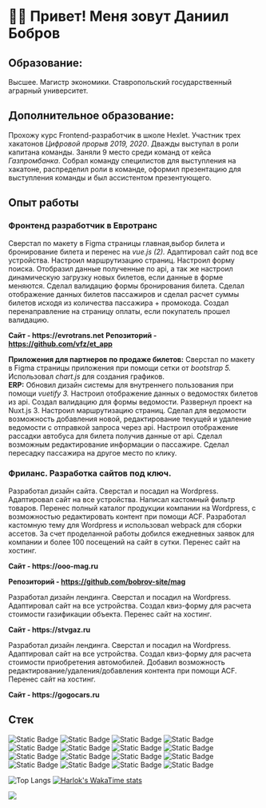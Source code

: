 # 👨‍💻 Привет! Меня зовут Даниил Бобров 
## Образование:
Высшее. Магистр экономики. Ставропольский государственный аграрный университет.
## Дополнительное образование:
Прохожу курс Frontend-разработчик в школе Hexlet. Участник трех хакатонов _Цифровой прорыв 2019, 2020_. Дважды выступал в роли капитана команды. Заняли 9 место среди команд от кейса _Газпромбанка_. Собрал команду специлистов для выступления на хакатоне, распределил роли в команде, оформил презентацию для выступления команды и был ассистентом презентующего.
## Опыт работы
### Фронтенд разработчик в Евротранс 
Сверстал по макету в Figma страницы главная,выбор билета и бронирование билета и перенес на _vue.js (2)._ Адаптировал сайт под все устройства. Настроил маршрутизацию страниц. Настроил форму поиска. Отобразил данные полученные по api, а так же настроил динамическую загрузку новых билетов, если данные в форме меняются. Сделал валидацию формы бронирования билета. Сделал отображение данных билетов пассажиров и сделал расчет суммы билетов исходя из количества пассажира + промокода. Создал перенаправление на страницу оплаты, если покупатель прошел валидацию.

__Сайт - https://evrotrans.net__
__Репозиторий - https://github.com/vfz/et_app__ 

__Приложения для партнеров по продаже билетов:__ Сверстал по макету в Figma страницы приложения при помощи сетки от _bootstrap 5._ Использовал _chart.js_ для создания графиков. <br>
__ERP:__ Обновил дизайн системы для внутреннего пользования при помощи _vuetify 3._ Настроил отображение данных о ведомостях билетов из api. Создал валидацию для формы ведомости. Развернул проект на Nuxt.js 3. Настроил маршрутизацию страниц. Сделал для ведомости возможность добавления новой, редактирование текущей и удаление ведомости с отправкой запроса через api. Настроил отображение рассадки автобуса для билета получив данные от api. Сделал возможным редактирование информации о пассажире. Сделал пересадку пассажира на другое место по клику. <br>
### Фриланс. Разработка сайтов под ключ.

Разработал дизайн сайта. Сверстал и посадил на Wordpress. Адаптировал сайт на все устройства. Написал кастомный фильтр товаров. Перенес полный каталог продукции компании на Wordpress, с возможностью редактировать контент при помощи ACF. Разработал кастомную тему для Wordpress и использовал webpack для сборки ассетов. За счет проделанной работы добился ежедневных заявок для компании и более 100 посещений на сайт в сутки. Перенес сайт на хостинг.

__Сайт - https://ooo-mag.ru__ 

__Репозиторий - https://github.com/bobrov-site/mag__ 

Разработал дизайн лендинга. Сверстал и посадил на Wordpress. Адаптировал сайт на все устройства. Создал квиз-форму для расчета стоимости газификации объекта. Перенес сайт на хостинг.

__Сайт - https://stvgaz.ru__

Разработал дизайн лендинга. Сверстал и посадил на Wordpress. Адаптировал сайт на все устройства. Создал квиз-форму для расчета стоимости приобретения автомобилей. Добавил возможность редактирование/удаления/добавления контента при помощи ACF. Перенес сайт на хостинг.

__Сайт - https://gogocars.ru__

## Стек

![Static Badge](https://img.shields.io/badge/vue.js-black?style=%20flat&logo=vue.js)
![Static Badge](https://img.shields.io/badge/nuxt.js-black?style=%20flat&logo=nuxtdotjs)
![Static Badge](https://img.shields.io/badge/vuetify-black?style=%20flat&logo=vuetify)
![Static Badge](https://img.shields.io/badge/bootstrap-black?style=%20flat&logo=bootstrap)
![Static Badge](https://img.shields.io/badge/git-black?style=%20flat&logo=git)
![Static Badge](https://img.shields.io/badge/javascript-black?style=%20flat&logo=javascript)
![Static Badge](https://img.shields.io/badge/css-black?style=%20flat&logo=css3)
![Static Badge](https://img.shields.io/badge/wordpress-black?style=%20flat&logo=wordpress)
![Static Badge](https://img.shields.io/badge/figma-black?style=%20flat&logo=figma)
![Static Badge](https://img.shields.io/badge/axios-black?style=%20flat&logo=axios)
![Static Badge](https://img.shields.io/badge/html-black?style=%20flat&logo=html5)
![Static Badge](https://img.shields.io/badge/vite-black?style=%20flat&logo=vite)
![Static Badge](https://img.shields.io/badge/webpack-black?style=%20flat&logo=webpack)
![Static Badge](https://img.shields.io/badge/jest-black?style=%20flat&logo=jest)
![Static Badge](https://img.shields.io/badge/scss-black?style=%20flat&logo=sass)
![Static Badge](https://img.shields.io/badge/jquery-black?style=%20flat&logo=jQuery)

![Top Langs](https://github-readme-stats.vercel.app/api/top-langs/?username=bobrov-site&layout=compact&theme=maroongold)
[![Harlok's WakaTime stats](https://github-readme-stats.vercel.app/api/wakatime?username=bobrovSite&theme=maroongold&layout=compact)](https://github.com/anuraghazra/github-readme-stats)

<a href="https://visitcount.itsvg.in">
  <img src="https://visitcount.itsvg.in/api?id=bobrov-site&label=Profile%20Views&color=3&icon=5&pretty=false" />
</a>
